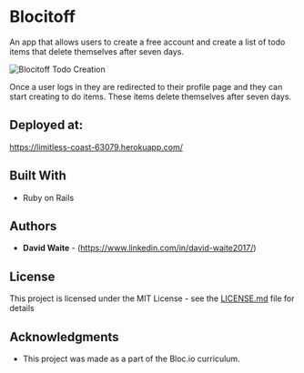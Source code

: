 # Blocitoff

An app that allows users to create a free account and create a list of todo items that delete themselves after seven days.

![Blocitoff Todo Creation](https://github.com/dwaite498/)

Once a user logs in they are redirected to their profile page and they can start creating to do items. These items delete themselves after seven days.

## Deployed at:
https://limitless-coast-63079.herokuapp.com/

## Built With

* Ruby on Rails

## Authors

* **David Waite** - (https://www.linkedin.com/in/david-waite2017/)

## License

This project is licensed under the MIT License - see the [LICENSE.md](LICENSE.md) file for details

## Acknowledgments

* This project was made as a part of the Bloc.io curriculum.